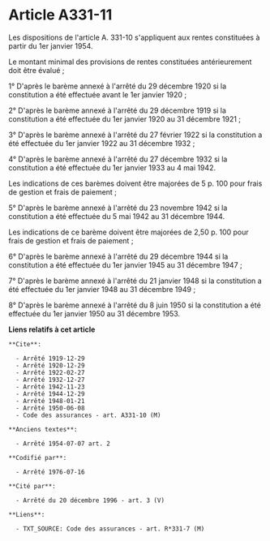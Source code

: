 # Article A331-11

Les dispositions de l'article A. 331-10 s'appliquent aux rentes constituées à partir du 1er janvier 1954.

Le montant minimal des provisions de rentes constituées antérieurement doit être évalué ;

1° D'après le barème annexé à l'arrêté du 29 décembre 1920 si la constitution a été effectuée avant le 1er janvier 1920 ;

2° D'après le barème annexé à l'arrêté du 29 décembre 1919 si la constitution a été effectuée du 1er janvier 1920 au 31
décembre 1921 ;

3° D'après le barème annexé à l'arrêté du 27 février 1922 si la constitution a été effectuée du 1er janvier 1922 au 31
décembre 1932 ;

4° D'après le barème annexé à l'arrêté du 27 décembre 1932 si la constitution a été effectuée du 1er janvier 1933 au 4 mai
1942.

Les indications de ces barèmes doivent être majorées de 5 p. 100 pour frais de gestion et frais de paiement ;

5° D'après le barème annexé à l'arrêté du 23 novembre 1942 si la constitution a été effectuée du 5 mai 1942 au 31 décembre
1944.

Les indications de ce barème doivent être majorées de 2,50 p. 100 pour frais de gestion et frais de paiement ;

6° D'après le barème annexé à l'arrêté du 29 décembre 1944 si la constitution a été effectuée du 1er janvier 1945 au 31
décembre 1947 ;

7° D'après le barème annexé à l'arrêté du 21 janvier 1948 si la constitution a été effectuée du 1er janvier 1948 au 31
décembre 1949 ;

8° D'après le barème annexé à l'arrêté du 8 juin 1950 si la constitution a été effectuée du 1er janvier 1950 au 31 décembre
1953.

**Liens relatifs à cet article**

	**Cite**:

	  - Arrêté 1919-12-29
	  - Arrêté 1920-12-29
	  - Arrêté 1922-02-27
	  - Arrêté 1932-12-27
	  - Arrêté 1942-11-23
	  - Arrêté 1944-12-29
	  - Arrêté 1948-01-21
	  - Arrêté 1950-06-08
	  - Code des assurances - art. A331-10 (M)

	**Anciens textes**:

	  - Arrêté 1954-07-07 art. 2

	**Codifié par**:

	  - Arrêté 1976-07-16

	**Cité par**:

	  - Arrêté du 20 décembre 1996 - art. 3 (V)

	**Liens**:

	  - TXT_SOURCE: Code des assurances - art. R*331-7 (M)
